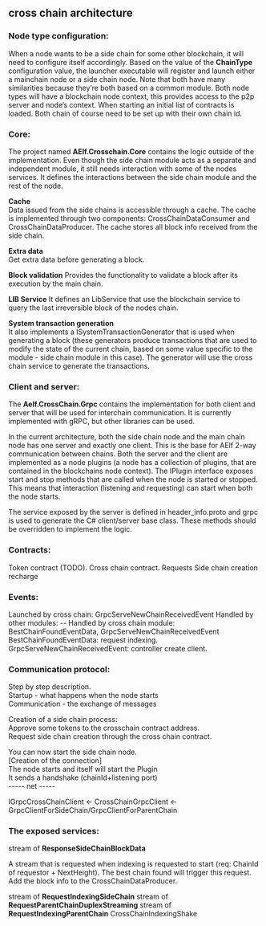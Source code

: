 ## cross chain architecture

### Node type configuration:

When a node wants to be a side chain for some other blockchain, it will need to configure itself accordingly. Based on the value of the **ChainType** configuration value, the launcher executable will register and launch either a mainchain node or a side chain node. Note that both have many similarities because they’re both based on a common module. Both node types will have a blockchain node context, this provides access to the p2p server and node’s context. When starting an initial list of contracts is loaded. Both chain of course need to be set up with their own chain id.

### Core:

The project named **AElf.Crosschain.Core** contains the logic outside of the implementation. Even though the side chain module acts as a separate and independent module, it still needs interaction with some of the nodes services. It defines the interactions between the side chain module and the rest of the node. 

**Cache**   
Data issued from the side chains is accessible through a cache. The cache is implemented through two components: CrossChainDataConsumer and CrossChainDataProducer. The cache stores all block info received from the side chain.

**Extra data**  
Get extra data before generating a block.

**Block validation** 
Provides the functionality to validate a block after its execution by the main chain.

**LIB Service** 
It defines an LibService that use the blockchain service to query the last irreversible block of the nodes chain. 

**System transaction generation**  
It also implements a ISystemTransactionGenerator that is used when generating a block (these generators produce transactions that are used to modify the state of the current chain, based on some value specific to the module - side chain module in this case). The generator will use the cross chain service to generate the transactions.

### Client and server:

The **Aelf.CrossChain.Grpc** contains the implementation for both client and server that will be used for interchain communication. It is currently implemented with gRPC, but other libraries can be used.

In the current architecture, both the side chain node and the main chain node has one server and exactly one client. This is the base for AElf 2-way communication between chains. 
Both the server and the client are implemented as a node plugins (a node has a collection of plugins, that are contained in the blockchains node context). The IPlugin interface exposes start and stop methods that are called when the node is started or stopped. This means that interaction (listening and requesting) can start when both the node starts.

The service exposed by the server is defined in header_info.proto and grpc is used to generate the C# client/server base class. These methods should be overridden to implement the logic.


### Contracts:

Token contract (TODO).
Cross chain contract.
	Requests
	Side chain creation
recharge


### Events:

Launched by cross chain: GrpcServeNewChainReceivedEvent
Handled by other modules: --
Handled by cross chain module: BestChainFoundEventData, GrpcServeNewChainReceivedEvent
BestChainFoundEventData: request indexing.
GrpcServeNewChainReceivedEvent: controller create client.

### Communication protocol:

Step by step description.  
Startup - what happens when the node starts  
Communication - the exchange of messages  

Creation of a side chain process:  
Approve some tokens to the crosschain contract address.  
Request side chain creation through the cross chain contract.  

You can now start the side chain node.  
[Creation of the connection]  
The node starts and itself will start the Plugin  
It sends a handshake (chainId+listening port)  
----- net -----  




IGrpcCrossChainClient ← CrossChainGrpcClient<TResponse> ← GrpcClientForSideChain/GrpcClientForParentChain

### The exposed services:
stream of **ResponseSideChainBlockData** 

A stream that is requested when indexing is requested to start (req: ChainId of requestor + NextHeight). The best chain found will trigger this request. Add the block info to the CrossChainDataProducer.

stream of **RequestIndexingSideChain**
stream of **RequestParentChainDuplexStreaming**
stream of **RequestIndexingParentChain**
CrossChainIndexingShake
